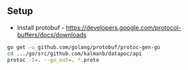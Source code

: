 ## Setup

* Install protobuf - https://developers.google.com/protocol-buffers/docs/downloads

```bash
go get -u github.com/golang/protobuf/protoc-gen-go
cd .../go/src/github.com/kalmanb/datapoc/api
protoc -I=. --go_out=. *.proto
```
